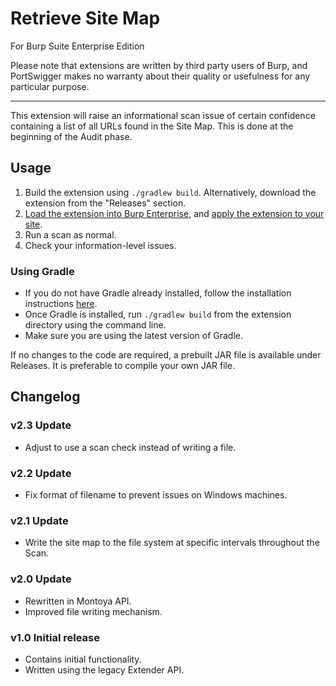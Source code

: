 # Retrieve Site Map
For Burp Suite Enterprise Edition

Please note that extensions are written by third party users of Burp, and PortSwigger makes no warranty about their quality or usefulness for any particular purpose.

---
This extension will raise an informational scan issue of certain confidence containing a list of all URLs found in the Site Map. This is done at the beginning of the Audit phase.

## Usage
1. Build the extension using `./gradlew build`. Alternatively, download the extension from the "Releases" section.
2. [Load the extension into Burp Enterprise](https://portswigger.net/burp/documentation/enterprise/user-guide/extensions/adding-extensions#adding-custom-extensions-to-burp-suite-enterprise-edition), and [apply the extension to your site](https://portswigger.net/burp/documentation/enterprise/user-guide/working-with-sites/site-settings/scanning-with-extensions).
3. Run a scan as normal.
4. Check your information-level issues.

### Using Gradle
- If you do not have Gradle already installed, follow the installation instructions [here](https://gradle.org/install/).
- Once Gradle is installed, run `./gradlew build` from the extension directory using the command line.
- Make sure you are using the latest version of Gradle.

If no changes to the code are required, a prebuilt JAR file is available under Releases. It is preferable to compile your own JAR file.

## Changelog

### v2.3 Update
- Adjust to use a scan check instead of writing a file.

### v2.2 Update
- Fix format of filename to prevent issues on Windows machines.

### v2.1 Update
- Write the site map to the file system at specific intervals throughout the Scan.

### v2.0 Update
- Rewritten in Montoya API.
- Improved file writing mechanism.

### v1.0 Initial release
- Contains initial functionality.
- Written using the legacy Extender API.